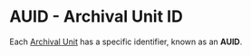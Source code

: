 AUID - Archival Unit ID
=======================

Each [Archival Unit](/public-documentation/MetaArchive-Cooperative/Knowledge-Base/Archival-Units-(AUs)) has a specific identifier, known as an **AUID**.  


